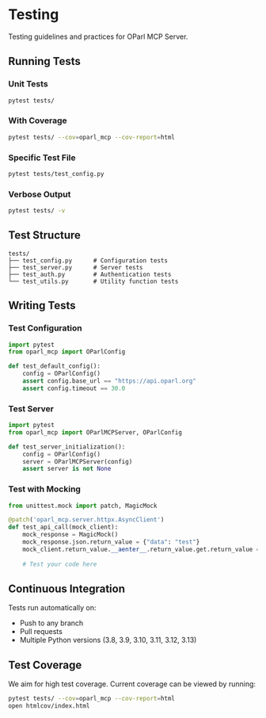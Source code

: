 # Testing

Testing guidelines and practices for OParl MCP Server.

## Running Tests

### Unit Tests
```bash
pytest tests/
```

### With Coverage
```bash
pytest tests/ --cov=oparl_mcp --cov-report=html
```

### Specific Test File
```bash
pytest tests/test_config.py
```

### Verbose Output
```bash
pytest tests/ -v
```

## Test Structure

```
tests/
├── test_config.py      # Configuration tests
├── test_server.py      # Server tests
├── test_auth.py        # Authentication tests
└── test_utils.py       # Utility function tests
```

## Writing Tests

### Test Configuration
```python
import pytest
from oparl_mcp import OParlConfig

def test_default_config():
    config = OParlConfig()
    assert config.base_url == "https://api.oparl.org"
    assert config.timeout == 30.0
```

### Test Server
```python
import pytest
from oparl_mcp import OParlMCPServer, OParlConfig

def test_server_initialization():
    config = OParlConfig()
    server = OParlMCPServer(config)
    assert server is not None
```

### Test with Mocking
```python
from unittest.mock import patch, MagicMock

@patch('oparl_mcp.server.httpx.AsyncClient')
def test_api_call(mock_client):
    mock_response = MagicMock()
    mock_response.json.return_value = {"data": "test"}
    mock_client.return_value.__aenter__.return_value.get.return_value = mock_response
    
    # Test your code here
```

## Continuous Integration

Tests run automatically on:
- Push to any branch
- Pull requests
- Multiple Python versions (3.8, 3.9, 3.10, 3.11, 3.12, 3.13)

## Test Coverage

We aim for high test coverage. Current coverage can be viewed by running:

```bash
pytest tests/ --cov=oparl_mcp --cov-report=html
open htmlcov/index.html
```
